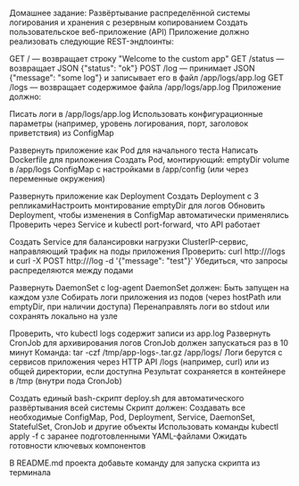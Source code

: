 Домашнее задание: Развёртывание распределённой системы логирования и хранения с резервным копированием
Создать пользовательское веб-приложение (API)
Приложение должно реализовать следующие REST-эндпоинты:

GET / — возвращает строку "Welcome to the custom app"
GET /status — возвращает JSON {"status": "ok"}
POST /log — принимает JSON {"message": "some log"} и записывает его в файл /app/logs/app.log
GET /logs — возвращает содержимое файла /app/logs/app.log
Приложение должно:

Писать логи в /app/logs/app.log
Использовать конфигурационные параметры (например, уровень логирования, порт, заголовок приветствия) из ConfigMap

Развернуть приложение как Pod для начального теста
Написать Dockerfile для приложения
Создать Pod, монтирующий:
emptyDir volume в /app/logs
ConfigMap с настройками в /app/config (или через переменные окружения)


Развернуть приложение как Deployment
Создать Deployment с 3 репликамиНастроить монтирование emptyDir для логов
Обновить Deployment, чтобы изменения в ConfigMap автоматически применялись
Проверить через Service и kubectl port-forward, что API работает

Создать Service для балансировки нагрузки
ClusterIP-сервис, направляющий трафик на поды приложения
Проверить: curl http://<service-name>/logs и curl -X POST http://<service-name>/log -d '{"message": "test"}'
Убедиться, что запросы распределяются между подами

Развернуть DaemonSet с log-agent
DaemonSet должен:
Быть запущен на каждом узле
Собирать логи приложения из подов (через hostPath или emptyDir, при наличии доступа)
Перенаправлять логи во stdout или сохранять локально на узле

Проверить, что kubectl logs <log-agent-pod> содержит записи из app.log
Развернуть CronJob для архивирования логов
CronJob должен запускаться раз в 10 минут
Команда: tar -czf /tmp/app-logs-<timestamp>.tar.gz /app/logs/
Логи берутся с сервисов приложения через HTTP API /logs (например, curl) или из общей директории, если доступна
Результат сохраняется в контейнере в /tmp (внутри пода CronJob)

Создать единый bash-скрипт deploy.sh для автоматического развёртывания всей системы
Скрипт должен:
Создавать все необходимые ConfigMap, Pod, Deployment, Service, DaemonSet, StatefulSet, CronJob и другие объекты
Использовать команды kubectl apply -f с заранее подготовленными YAML-файлами
Ожидать готовности ключевых компонентов

В README.md проекта добавьте команду для запуска скрипта из терминала

